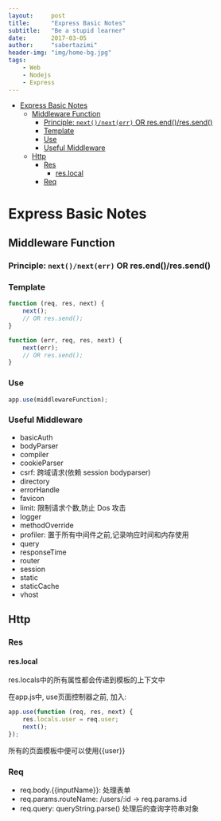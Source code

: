 ```yaml
---
layout:     post
title:      "Express Basic Notes"
subtitle:   "Be a stupid learner"
date:       2017-03-05
author:     "sabertazimi"
header-img: "img/home-bg.jpg"
tags:
    - Web
    - Nodejs
    - Express
---
```


* [Express Basic Notes](#express-basic-notes)
	* [Middleware Function](#middleware-function)
		* [ Principle: `next()/next(err)` OR res.end()/res.send()](#-principle-nextnexterr-or-resendressend)
		* [Template](#template)
		* [Use](#use)
		* [Useful Middleware](#useful-middleware)
	* [Http](#http)
		* [Res](#res)
			* [res.local](#reslocal)
		* [Req](#req)

# Express Basic Notes

## Middleware Function

###  Principle: `next()/next(err)` OR res.end()/res.send() 

### Template

```js
function (req, res, next) {
    next();
    // OR res.send();
}

function (err, req, res, next) {
    next(err);
    // OR res.send();
}
```

### Use

```js
app.use(middlewareFunction);
```

### Useful Middleware

-   basicAuth
-   bodyParser
-   compiler
-   cookieParser
-   csrf: 跨域请求(依赖 session bodyparser)
-   directory
-   errorHandle
-   favicon
-   limit: 限制请求个数,防止 Dos 攻击
-   logger
-   methodOverride
-   profiler: 置于所有中间件之前,记录响应时间和内存使用
-   query
-   responseTime
-   router
-   session
-   static
-   staticCache
-   vhost

## Http

### Res

#### res.local

res.locals中的所有属性都会传递到模板的上下文中

在app.js中, use页面控制器之前, 加入:

```js
app.use(function (req, res, next) {
    res.locals.user = req.user;
    next();
});
```

所有的页面模板中便可以使用{{user}}

### Req

-   req.body.{{inputName}}: 处理表单
-   req.params.routeName: /users/:id -> req.params.id
-   req.query: queryString.parse() 处理后的查询字符串对象
